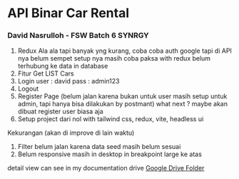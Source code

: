 # API Binar Car Rental
### David Nasrulloh - FSW Batch 6 SYNRGY

1. Redux Ala ala tapi banyak yng kurang, coba coba auth google tapi di API nya belum sempet setup nya masih coba paksa with redux belum terhubung ke data in database
2. Fitur Get LIST Cars
3. Login user : david pass : admin123
4. Logout
5. Register Page (belum jalan karena bukan untuk user masih setup untuk admin, tapi hanya bisa dilakukan by postmant) what next ? maybe akan dibuat register user biasa aja
6. Setup project dari nol with tailwind css, redux, vite, headless ui


Kekurangan (akan di improve di lain waktu)
1. Filter belum jalan karena data seed masih belum sesuai
2. Belum responsive masih in desktop in breakpoint large ke atas

detail view can see in my documentation drive
[Google Drive Folder](https://drive.google.com/drive/folders/17OFtVNxJ976dGyLAG0gLLaGhld4hhhgs?usp=sharing)
